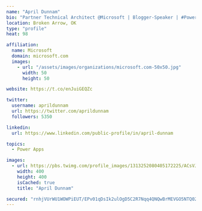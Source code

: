 ```yaml
---
name: "April Dunnam"
bio: "Partner Technical Architect @Microsoft | Blogger-Speaker | #PowerApps, #PowerAutomate, #Office365, #SharePoint | #WIT | #Karaoke Queen"
location: Broken Arrow, OK
type: "profile"
heat: 98

affiliation:
  name: Microsoft
  domain: microsoft.com
  images:
    - url: "/assets/images/organizations/microsoft.com-50x50.jpg"
      width: 50
      height: 50

website: https://t.co/enJuiGEQZc

twitter:
  username: aprildunnam
  url: https://twitter.com/aprildunnam
  followers: 5350

linkedin:
  url: https://www.linkedin.com/public-profile/in/april-dunnam

topics:
  - Power Apps

images:
  - url: https://pbs.twimg.com/profile_images/1313252080405172225/ACsVJFqU_400x400.jpg
    width: 400
    height: 400
    isCached: true
    title: "April Dunnam"

secured: "rnhjVUrWU1WOWPiEUT/EPv01qDsIk2ulOgD5C2R7Nqq4QNQwBrMEVGO5NTQ02mL+Fvwim2Cd87C2O49mvwVBgXVEdLeF8KnWIEf4fMr9AzjvOqC/siL59jlwZz4jzQB1at1ZlUu22nbN4EzmPxSg7kIN8xR63fQ4x5CN8/L1nDehrtFhQUMVs/PiIATQJ30qCWLa0ootpc+V5vFguj0Vf804JATPCdgqib6lf6i0yjc4fVTOZR37lkPKI05K5M/JrncBYVK6JWoKKmoUsaqgNYpavS9n4rUfPV8ujjrd3Ul9WtKsnVd74L/nl6T5CBPbvMEB3jw4zc3EGZ+lQ3jldmckdHSIpue2Li378vqMaiiybJScuWmyNyv7aVdzcN7hTwqzB5UgnOeWjIs4wWLwM5LipNwmoCuwGOcRjfIWDh8=;kFln001aJ28qL/1YObBG/g=="
---
```


